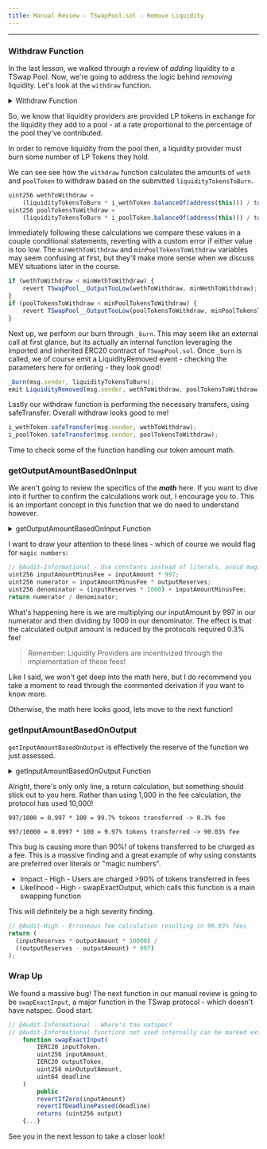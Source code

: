 ```yaml
---
title: Manual Review - TSwapPool.sol - Remove Liquidity
---
```


---

### Withdraw Function

In the last lesson, we walked through a review of _adding_ liquidity to a TSwap Pool. Now, we're going to address the logic behind _removing_ liquidity. Let's look at the `withdraw` function.

<details>
<summary>Withdraw Function</summary>

```js
// @notice Removes liquidity from the pool
// @param liquidityTokensToBurn The number of liquidity tokens the user wants to burn
// @param minWethToWithdraw The minimum amount of WETH the user wants to withdraw
// @param minPoolTokensToWithdraw The minimum amount of pool tokens the user wants to withdraw
// @param deadline The deadline for the transaction to be completed by
function withdraw(
    uint256 liquidityTokensToBurn,
    uint256 minWethToWithdraw,
    uint256 minPoolTokensToWithdraw,
    uint64 deadline
)
    external
    revertIfDeadlinePassed(deadline)
    revertIfZero(liquidityTokensToBurn)
    revertIfZero(minWethToWithdraw)
    revertIfZero(minPoolTokensToWithdraw)
{
    // We do the same math as above
    uint256 wethToWithdraw =
        (liquidityTokensToBurn * i_wethToken.balanceOf(address(this))) / totalLiquidityTokenSupply();
    uint256 poolTokensToWithdraw =
        (liquidityTokensToBurn * i_poolToken.balanceOf(address(this))) / totalLiquidityTokenSupply();

    if (wethToWithdraw < minWethToWithdraw) {
        revert TSwapPool__OutputTooLow(wethToWithdraw, minWethToWithdraw);
    }
    if (poolTokensToWithdraw < minPoolTokensToWithdraw) {
        revert TSwapPool__OutputTooLow(poolTokensToWithdraw, minPoolTokensToWithdraw);
    }

    _burn(msg.sender, liquidityTokensToBurn);
    emit LiquidityRemoved(msg.sender, wethToWithdraw, poolTokensToWithdraw);

    i_wethToken.safeTransfer(msg.sender, wethToWithdraw);
    i_poolToken.safeTransfer(msg.sender, poolTokensToWithdraw);
}
```

</details>


So, we know that liquidity providers are provided LP tokens in exchange for the liquidity they add to a pool - at a rate proportional to the percentage of the pool they've contributed.

In order to remove liquidity from the pool then, a liquidity provider must burn some number of LP Tokens they hold.

We can see see how the `withdraw` function calculates the amounts of `weth` and `poolToken` to withdraw based on the submitted `liquidityTokensToBurn`.

```js
uint256 wethToWithdraw =
    (liquidityTokensToBurn * i_wethToken.balanceOf(address(this))) / totalLiquidityTokenSupply();
uint256 poolTokensToWithdraw =
    (liquidityTokensToBurn * i_poolToken.balanceOf(address(this))) / totalLiquidityTokenSupply();
```

Immediately following these calculations we compare these values in a couple conditional statements, reverting with a custom error if either value is too low. The `minWethToWithdraw` and `minPoolTokensToWithdraw` variables may seem confusing at first, but they'll make more sense when we discuss MEV situations later in the course.

```js
if (wethToWithdraw < minWethToWithdraw) {
    revert TSwapPool__OutputTooLow(wethToWithdraw, minWethToWithdraw);
}
if (poolTokensToWithdraw < minPoolTokensToWithdraw) {
    revert TSwapPool__OutputTooLow(poolTokensToWithdraw, minPoolTokensToWithdraw);
}
```

Next up, we perform our burn through `_burn`. This may seem like an external call at first glance, but its actually an internal function leveraging the imported and inherited ERC20 contract of `TSwapPool.sol`. Once `_burn` is called, we of course emit a LiquidityRemoved event - checking the parameters here for ordering - they look good!

```js
_burn(msg.sender, liquidityTokensToBurn);
emit LiquidityRemoved(msg.sender, wethToWithdraw, poolTokensToWithdraw);
```

Lastly our withdraw function is performing the necessary transfers, using safeTransfer. Overall withdraw looks good to me!

```js
i_wethToken.safeTransfer(msg.sender, wethToWithdraw);
i_poolToken.safeTransfer(msg.sender, poolTokensToWithdraw);
```

Time to check some of the function handling our token amount math.

### getOutputAmountBasedOnInput

We aren't going to review the specifics of the **_math_** here. If you want to dive into it further to confirm the calculations work out, I encourage you to. This is an important concept in this function that we do need to understand however.

<details>
<summary>getOutputAmountBasedOnInput Function</summary>

```js
function getOutputAmountBasedOnInput(
    uint256 inputAmount,
    uint256 inputReserves,
    uint256 outputReserves
)
    public
    pure
    revertIfZero(inputAmount)
    revertIfZero(outputReserves)
    returns (uint256 outputAmount)
{
    // x * y = k
    // numberOfWeth * numberOfPoolTokens = constant k
    // k must not change during a transaction (invariant)
    // with this math, we want to figure out how many PoolTokens to deposit
    // since weth * poolTokens = k, we can rearrange to get:
    // (currentWeth + wethToDeposit) * (currentPoolTokens + poolTokensToDeposit) = k
    // **************************
    // ****** MATH TIME!!! ******
    // **************************
    // FOIL it (or ChatGPT): https://en.wikipedia.org/wiki/FOIL_method
    // (totalWethOfPool * totalPoolTokensOfPool) + (totalWethOfPool * poolTokensToDeposit) + (wethToDeposit *
    // totalPoolTokensOfPool) + (wethToDeposit * poolTokensToDeposit) = k
    // (totalWethOfPool * totalPoolTokensOfPool) + (wethToDeposit * totalPoolTokensOfPool) = k - (totalWethOfPool *
    // poolTokensToDeposit) - (wethToDeposit * poolTokensToDeposit)
    uint256 inputAmountMinusFee = inputAmount * 997;
    uint256 numerator = inputAmountMinusFee * outputReserves;
    uint256 denominator = (inputReserves * 1000) + inputAmountMinusFee;
    return numerator / denominator;
}
```

</details>


I want to draw your attention to these lines - which of course we would flag for `magic numbers`:

```js
// @Audit-Informational - Use constants instead of literals, avoid magic numbers
uint256 inputAmountMinusFee = inputAmount * 997;
uint256 numerator = inputAmountMinusFee * outputReserves;
uint256 denominator = (inputReserves * 1000) + inputAmountMinusFee;
return numerator / denominator;
```

What's happening here is we are multiplying our inputAmount by 997 in our numerator and then dividing by 1000 in our denominator. The effect is that the calculated output amount is reduced by the protocols required 0.3% fee!

> Remember: Liquidity Providers are incentivized through the implementation of these fees!

Like I said, we won't get deep into the math here, but I do recommend you take a moment to read through the commented derivation if you want to know more.

Otherwise, the math here looks good, lets move to the next function!

### getInputAmountBasedOnOutput

`getInputAmountBasedOnOutput` is effectively the reserve of the function we just assessed.

<details>
<summary>getInputAmountBasedOnOutput Function</summary>

```js
function getInputAmountBasedOnOutput(
    uint256 outputAmount,
    uint256 inputReserves,
    uint256 outputReserves
)
    public
    pure
    revertIfZero(outputAmount)
    revertIfZero(outputReserves)
    returns (uint256 inputAmount)
{
    return ((inputReserves * outputAmount) * 10000) / ((outputReserves - outputAmount) * 997);
}
```

</details>


Alright, there's only only line, a return calculation, but something should stick out to you here. Rather than using 1,000 in the fee calculation, the protocol has used 10,000!

```
997/1000 = 0.997 * 100 = 99.7% tokens transferred -> 0.3% fee

997/10000 = 0.0997 * 100 = 9.97% tokens transferred -> 90.03% fee
```

This bug is causing more than 90%! of tokens transferred to be charged as a fee. This is a massive finding and a great example of why using constants are preferred over literals or "magic numbers".

- Impact - High - Users are charged >90% of tokens transferred in fees
- Likelihood - High - swapExactOutput, which calls this function is a main swapping function

This will definitely be a high severity finding.

```js
// @Audit-High - Erroneous fee calculation resulting in 90.03% fees
return (
  (inputReserves * outputAmount * 10000) /
  ((outputReserves - outputAmount) * 997)
);
```

### Wrap Up

We found a massive bug! The next function in our manual review is going to be `swapExactInput`, a major function in the TSwap protocol - which doesn't have natspec. Good start.

```js
// @Audit-Informational - Where's the natspec?
// @Audit-Informational functions not used internally can be marked external to save gas.
    function swapExactInput(
        IERC20 inputToken,
        uint256 inputAmount,
        IERC20 outputToken,
        uint256 minOutputAmount,
        uint64 deadline
    )
        public
        revertIfZero(inputAmount)
        revertIfDeadlinePassed(deadline)
        returns (uint256 output)
    {...}
```

See you in the next lesson to take a closer look!
